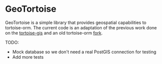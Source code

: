 # GeoTortoise

GeoTortoise is a simple library that provides geospatial capabilities to tortoise-orm.
The current code is an adaptation of the previous work done on the [tortoise-gis](https://github.com/revensky/tortoise-gis) and an old tortoise-orm [fork](https://github.com/arlyon/tortoise-orm).

TODO:

- Mock database so we don't need a real PostGIS connection for testing
- Add more tests

